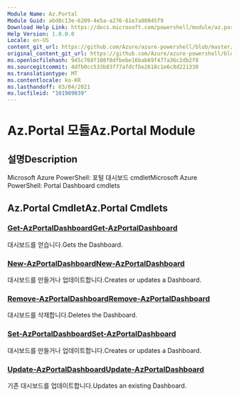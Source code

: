 ```yaml
---
Module Name: Az.Portal
Module Guid: abd8c13e-6209-4e5a-a276-61e7a80845f9
Download Help Link: https://docs.microsoft.com/powershell/module/az.portal
Help Version: 1.0.0.0
Locale: en-US
content_git_url: https://github.com/Azure/azure-powershell/blob/master/src/Portal/help/Az.Portal.md
original_content_git_url: https://github.com/Azure/azure-powershell/blob/master/src/Portal/help/Az.Portal.md
ms.openlocfilehash: 945c768f108f8dfbebe16bab69f477a36c2db2f8
ms.sourcegitcommit: 4dfb0cc533b83f77afdcfbe2618c1e6c8d221330
ms.translationtype: MT
ms.contentlocale: ko-KR
ms.lasthandoff: 03/04/2021
ms.locfileid: "101989039"
---
```

# <span data-ttu-id="a43a5-101">Az.Portal 모듈</span><span class="sxs-lookup"><span data-stu-id="a43a5-101">Az.Portal Module</span></span>
## <span data-ttu-id="a43a5-102">설명</span><span class="sxs-lookup"><span data-stu-id="a43a5-102">Description</span></span>
<span data-ttu-id="a43a5-103">Microsoft Azure PowerShell: 포털 대시보드 cmdlet</span><span class="sxs-lookup"><span data-stu-id="a43a5-103">Microsoft Azure PowerShell: Portal Dashboard cmdlets</span></span>

## <span data-ttu-id="a43a5-104">Az.Portal Cmdlet</span><span class="sxs-lookup"><span data-stu-id="a43a5-104">Az.Portal Cmdlets</span></span>
### [<span data-ttu-id="a43a5-105">Get-AzPortalDashboard</span><span class="sxs-lookup"><span data-stu-id="a43a5-105">Get-AzPortalDashboard</span></span>](Get-AzPortalDashboard.md)
<span data-ttu-id="a43a5-106">대시보드를 얻습니다.</span><span class="sxs-lookup"><span data-stu-id="a43a5-106">Gets the Dashboard.</span></span>

### [<span data-ttu-id="a43a5-107">New-AzPortalDashboard</span><span class="sxs-lookup"><span data-stu-id="a43a5-107">New-AzPortalDashboard</span></span>](New-AzPortalDashboard.md)
<span data-ttu-id="a43a5-108">대시보드를 만들거나 업데이트합니다.</span><span class="sxs-lookup"><span data-stu-id="a43a5-108">Creates or updates a Dashboard.</span></span>

### [<span data-ttu-id="a43a5-109">Remove-AzPortalDashboard</span><span class="sxs-lookup"><span data-stu-id="a43a5-109">Remove-AzPortalDashboard</span></span>](Remove-AzPortalDashboard.md)
<span data-ttu-id="a43a5-110">대시보드를 삭제합니다.</span><span class="sxs-lookup"><span data-stu-id="a43a5-110">Deletes the Dashboard.</span></span>

### [<span data-ttu-id="a43a5-111">Set-AzPortalDashboard</span><span class="sxs-lookup"><span data-stu-id="a43a5-111">Set-AzPortalDashboard</span></span>](Set-AzPortalDashboard.md)
<span data-ttu-id="a43a5-112">대시보드를 만들거나 업데이트합니다.</span><span class="sxs-lookup"><span data-stu-id="a43a5-112">Creates or updates a Dashboard.</span></span>

### [<span data-ttu-id="a43a5-113">Update-AzPortalDashboard</span><span class="sxs-lookup"><span data-stu-id="a43a5-113">Update-AzPortalDashboard</span></span>](Update-AzPortalDashboard.md)
<span data-ttu-id="a43a5-114">기존 대시보드를 업데이트합니다.</span><span class="sxs-lookup"><span data-stu-id="a43a5-114">Updates an existing Dashboard.</span></span>

